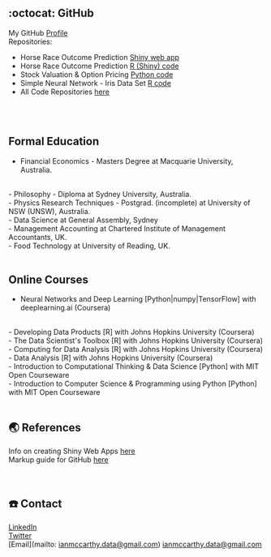 ## :octocat: GitHub
My GitHub [Profile](https://github.com/ismccarthy)
<br>
Repositories:
  - Horse Race Outcome Prediction [Shiny web app](https://ianmccarthy.shinyapps.io/HorseRace/)
  - Horse Race Outcome Prediction [R (Shiny) code](https://github.com/ismccarthy/HorseRace_App)
  - Stock Valuation & Option Pricing [Python code](https://github.com/ismccarthy/StockValuation)
  - Simple Neural Network - Iris Data Set [R code](https://github.com/ismccarthy/IrisNeuralNetwork)
  - All Code Repositories [here](https://github.com/ismccarthy)
<br>
<br>

## Formal Education
- Financial Economics - Masters Degree at Macquarie University, Australia.
<br>
- Philosophy - Diploma at Sydney University, Australia.
<br>
- Physics Research Techniques - Postgrad. (incomplete) at University of NSW (UNSW), Australia.
<br>
- Data Science at General Assembly, Sydney
<br>
- Management Accounting at Chartered Institute of Management Accountants, UK.
<br>
- Food Technology at University of Reading, UK.
<br>
<br>

## Online Courses
- Neural Networks and Deep Learning [Python|numpy|TensorFlow] with deeplearning.ai (Coursera)
<br>
- Developing Data Products [R] with Johns Hopkins University (Coursera)
<br>
- The Data Scientist's Toolbox [R] with Johns Hopkins University (Coursera)
<br>
- Computing for Data Analysis [R] with Johns Hopkins University (Coursera)
<br>
- Data Analysis [R] with Johns Hopkins University (Coursera)
<br>
- Introduction to Computational Thinking & Data Science [Python] with MIT Open Courseware
<br>
- Introduction to Computer Science & Programming using Python [Python] with MIT Open Courseware
<br>
<br>


## :earth_asia: References
Info on creating Shiny Web Apps [here](https://shiny.rstudio.com/)
<br>
Markup guide for GitHub [here](https://guides.github.com/features/mastering-markdown/)
<br>
<br>
<br>

## :telephone: Contact
[LinkedIn](https://www.linkedin.com/in/ismccarthy/)
<br>
[Twitter](https://twitter.com/iansmccarthy)
<br>
[Email](mailto: ianmccarthy.data@gmail.com) ianmccarthy.data@gmail.com
<br>
<br>
<br>
